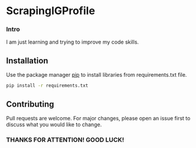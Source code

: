  # ScrapingIGProfile

 ### Intro
I am just learning and trying to improve my code skills.

## Installation
Use the package manager [pip](https://pip.pypa.io/en/stable/) to install libraries from requirements.txt file.

```bash
pip install -r requirements.txt
```

## Contributing
Pull requests are welcome. For major changes, please open an issue first to discuss what you would like to change.

### THANKS FOR ATTENTION! GOOD LUCK!
